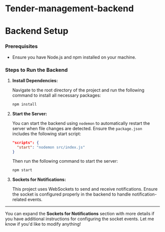 # Tender-management-backend

# Backend Setup

### Prerequisites

- Ensure you have Node.js and npm installed on your machine.

### Steps to Run the Backend

1. **Install Dependencies:**

   Navigate to the root directory of the project and run the following command to install all necessary packages:

   ```bash
   npm install
   ```

2. **Start the Server:**

   You can start the backend using `nodemon` to automatically restart the server when file changes are detected. Ensure the `package.json` includes the following start script:

   ```json
   "scripts": {
     "start": "nodemon src/index.js"
   }
   ```

   Then run the following command to start the server:

   ```bash
   npm start
   ```

3. **Sockets for Notifications:**

   This project uses WebSockets to send and receive notifications. Ensure the socket is configured properly in the backend to handle notification-related events.

---

You can expand the **Sockets for Notifications** section with more details if you have additional instructions for configuring the socket events. Let me know if you'd like to modify anything!

